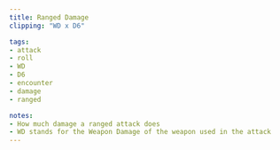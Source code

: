 ```yaml
---
title: Ranged Damage
clipping: "WD x D6"

tags:
- attack
- roll
- WD
- D6
- encounter
- damage
- ranged

notes:
- How much damage a ranged attack does
- WD stands for the Weapon Damage of the weapon used in the attack
---
```

